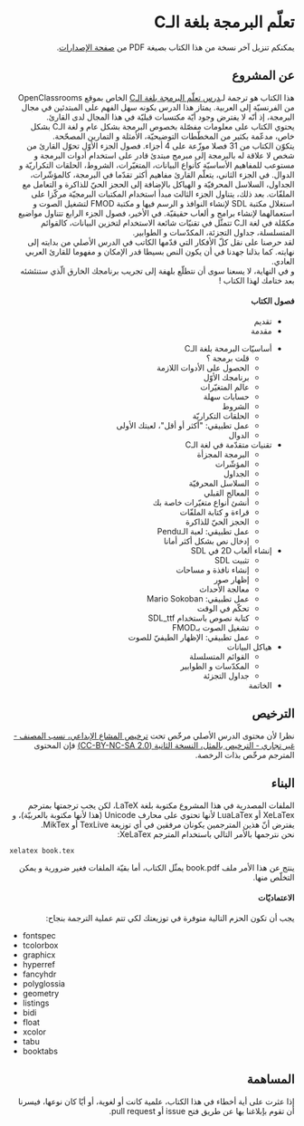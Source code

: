 # <div dir='rtl'>تعلّم البرمجة بلغة الـC</div>

<div dir='rtl'>

يمكنكم تنزيل آخر نسخة من هذا الكتاب بصيغة PDF من <a href="https://github.com/Hamza5/Learn-to-program-with-C_AR/releases/latest">صفحة الإصدارات</a>.

</div>

## <div dir='rtl'>عن المشروع</div>


<div dir='rtl'>
<div>
هذا الكتاب هو ترجمة لـ<a href='https://openclassrooms.com/courses/apprenez-a-programmer-en-c'>درس تعلّم البرمجة بلغة الـC</a>
الخاص بموقع OpenClassrooms من الفرنسيّة إلى العربية. يمتاز هذا الدرس بكونه سهل الفهم على المبتدئين في مجال البرمجة، إذ أنّه لا يفترض وجود أيّة مكتسبات قبليّة في هذا المجال لدى القارئ.
</div>

<div>
يحتوي الكتاب على معلومات مفصّلة بخصوص البرمجة بشكل عام و لغة الـC بشكل خاص، مدعّمة بكثير من المخطّطات التوضيحيّة، الأمثلة و التمارين المصحّحة.
</div>

<div>
يتكوّن الكتاب من 31 فصلا موزّعة على 4 أجزاء. فصول الجزء الأوّل تحوّل القارئ من شخص لا علاقة له بالبرمجة إلى مبرمج مبتدئ قادر على استخدام أدوات البرمجة و مستوعب للمفاهيم الأساسيّة كأنواع البيانات، المتغيّرات، الشروط، الحلقات التكراريّة و الدوال. في الجزء الثاني، يتعلّم القارئ مفاهيم أكثر تقدّما في البرمجة، كالمؤشّرات، الجداول، السلاسل المحرفيّة و الهياكل بالإضافة إلى الحجز الحيّ للذاكرة و التعامل مع الملفّات. بعد ذلك، يتناول الجزء الثالث مبدأ استخدام المكتبات البرمجيّة مركّزا على استغلال مكتبة SDL لإنشاء النوافذ و الرسم فيها و مكتبة FMOD لتشغيل الصوت و استعمالهما لإنشاء برامج و ألعاب حقيقيّة. في الأخير، فصول الجزء الرابع تتناول مواضيع مكمّلة في لغة الـC تتمثّل في تقنيّات شائعة الاستخدام لتخزين البيانات، كالقوائم المتسلسلة، جداول التجزئة، المكدّسات و الطوابير.
</div>

<div>
لقد حرصنا على نقل كلّ الأفكار التي قدّمها الكاتب في الدرس الأصلي من بدايته إلى نهايته. كما بذلنا جهدنا في أن يكون النص بسيطا قدر الإمكان و مفهوما للقارئ العربي العادي. 
</div>

<div>
و في النهاية، لا يسعنا سوى أن نتطلّع بلهفة إلى تجريب برنامجك الخارق الّذي ستنئشئه بعد ختامك لهذا الكتاب !
</div>
</div>


#### <div dir='rtl'>فصول الكتاب</div>

<div dir='rtl'>
<ul >
<li>تقديم</li>
<li>مقدمة</li>
</ul>
<ul>
<li>أساسيّات البرمحة بلغة الـC
<ul>
<li>قلت برمجة ؟</li>
<li>الحصول على الأدوات اللازمة</li>
<li>برنامجك الأوّل</li>
<li>عالم المتغيّرات</li>
<li>حسابات سهلة</li>
<li>الشروط</li>
<li>الحلقات التكراريّة</li>
<li>عمل تطبيقي: "أكثر أو أقل"، لعبتك الأولى</li>
<li>الدوال</li>
</ul>
</li>
<li>تقنيات متقدّمة في لغة الـC
<ul>
<li>البرمجة المجزأة</li>
<li>المؤشّرات</li>
<li>الجداول</li>
<li>السلاسل المحرفيّة</li>
<li>المعالج القبلي</li>
<li>أنشئ أنواع متغيّرات خاصة بك</li>
<li>قراءة و كتابة الملفّات</li>
<li>الحجز الحيّ للذاكرة</li>
<li>عمل تطبيقي: لعبة الـPendu</li>
<li>إدخال نص بشكل أكثر أمانا</li>
</ul>
</li>
<li>إنشاء ألعاب 2D في SDL
<ul>
<li>تثبيت SDL</li>
<li>إنشاء نافذة و مساحات</li>
<li>إظهار صور</li>
<li>معالجة الأحداث</li>
<li>عمل تطبيقي: Mario Sokoban</li>
<li>تحكّم في الوقت</li>
<li>كتابة نصوص باستخدام SDL_ttf</li>
<li>تشغيل الصوت بـFMOD</li>
<li>عمل تطبيقي: الإظهار الطيفيّ للصوت</li>
</ul>
</li>
<li>هياكل البيانات
<ul>
<li>القوائم المتسلسلة</li>
<li>المكدّسات و الطوابير</li>
<li>جداول التجزئة</li>
</ul>
</li>
<li>الخاتمة</li>
</ul>


</div>

## <div dir='rtl'>الترخيص</div>

<div dir='rtl'>
نظرا لأن محتوى الدرس الأصلي مرخّص تحت
<a href='https://creativecommons.org/licenses/by-nc-sa/2.0/'>ترخيص المشاع الإبداعي، نسب المصنف - غير تجاري - الترخيص بالمثل، النسخة الثانية (CC-BY-NC-SA 2.0)</a>
فإن المحتوى المترجم مرخّص بذات الرخصة.
</div>

## <div dir='rtl'>البناء</div>

<div dir='rtl'>
الملفات المصدرية في هذا المشروع مكتوبة بلغة LaTeX، لكن يجب ترجمتها بمترجم XeLaTex أو LuaLaTex لأنها تحتوي على محارف Unicode (هذا لأنها مكتوبة بالعربيّة)، و يفترض أنّ هذين المترجمين يكونان مرفقين في أي توزيعة TexLive أو MikTex.
<br>
نحن نترجمها بالأمر التالي باستخدام المترجم XeLaTex:
</div>

    xelatex book.tex

<div dir='rtl'>
ينتج عن هذا الأمر ملف book.pdf يمثّل الكتاب، أما بقيّة الملفات فغير ضرورية و يمكن التخلّص منها.
</div>

#### <div dir='rtl'>الاعتماديّات</div>

<div dir='rtl'>يجب أن تكون الحزم التالية متوفرة في توزيعتك لكي تتم عملية الترجمة بنجاح:</div>

* fontspec
* tcolorbox
* graphicx
* hyperref
* fancyhdr
* polyglossia
* geometry
* listings
* bidi
* float
* xcolor
* tabu
* booktabs

## <div dir='rtl'>المساهمة</div>

<div dir='rtl'>
إذا عثرت على أية أخطاء في هذا الكتاب، علمية كانت أو لغوية، أو أيّا كان نوعها، فيسرنا أن تقوم بإبلاغنا بها عن طريق فتح issue أو pull request.
</div>
